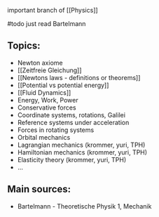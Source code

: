 important branch of [[Physics]]


#todo just read Bartelmann


## Topics:
- Newton axiome
- [[Zeitfreie Gleichung]]
- [[Newtons laws - definitions or theorems]]
- [[Potential vs potential energy]]
- [[Fluid Dynamics]]
- Energy, Work, Power
- Conservative forces
- Coordinate systems, rotations, Galilei
- Reference systems under acceleration
- Forces in rotating systems
- Orbital mechanics
- Lagrangian mechanics (krommer, yuri, TPH)
- Hamiltonian mechanics (krommer, yuri, TPH)
- Elasticity theory (krommer, yuri, TPH)
- ...


## Main sources:
- Bartelmann - Theoretische Physik 1, Mechanik